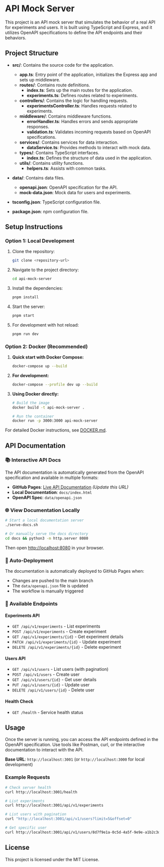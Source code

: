 # API Mock Server

This project is an API mock server that simulates the behavior of a real API for experiments and users. It is built using TypeScript and Express, and it utilizes OpenAPI specifications to define the API endpoints and their behaviors.

## Project Structure

- **src/**: Contains the source code for the application.

  - **app.ts**: Entry point of the application, initializes the Express app and sets up middleware.
  - **routes/**: Contains route definitions.
    - **index.ts**: Sets up the main routes for the application.
    - **experiments.ts**: Defines routes related to experiments.
  - **controllers/**: Contains the logic for handling requests.
    - **experimentsController.ts**: Handles requests related to experiments.
  - **middleware/**: Contains middleware functions.
    - **errorHandler.ts**: Handles errors and sends appropriate responses.
    - **validation.ts**: Validates incoming requests based on OpenAPI specifications.
  - **services/**: Contains services for data interaction.
    - **dataService.ts**: Provides methods to interact with mock data.
  - **types/**: Contains TypeScript interfaces.
    - **index.ts**: Defines the structure of data used in the application.
  - **utils/**: Contains utility functions.
    - **helpers.ts**: Assists with common tasks.

- **data/**: Contains data files.

  - **openapi.json**: OpenAPI specification for the API.
  - **mock-data.json**: Mock data for users and experiments.

- **tsconfig.json**: TypeScript configuration file.

- **package.json**: npm configuration file.

## Setup Instructions

### Option 1: Local Development

1. Clone the repository:

   ```bash
   git clone <repository-url>
   ```

2. Navigate to the project directory:

   ```bash
   cd api-mock-server
   ```

3. Install the dependencies:

   ```bash
   pnpm install
   ```

4. Start the server:

   ```bash
   pnpm start
   ```

5. For development with hot reload:
   ```bash
   pnpm run dev
   ```

### Option 2: Docker (Recommended)

1. **Quick start with Docker Compose:**

   ```bash
   docker-compose up --build
   ```

2. **For development:**

   ```bash
   docker-compose --profile dev up --build
   ```

3. **Using Docker directly:**

   ```bash
   # Build the image
   docker build -t api-mock-server .

   # Run the container
   docker run -p 3000:3000 api-mock-server
   ```

For detailed Docker instructions, see [DOCKER.md](./DOCKER.md).

## API Documentation

### 📚 Interactive API Docs

The API documentation is automatically generated from the OpenAPI specification and available in multiple formats:

- **GitHub Pages**: [Live API Documentation](https://YOUR_USERNAME.github.io/YOUR_REPO/) *(Update this URL)*
- **Local Documentation**: `docs/index.html`
- **OpenAPI Spec**: `data/openapi.json`

### 🌐 View Documentation Locally

```bash
# Start a local documentation server
./serve-docs.sh

# Or manually serve the docs directory
cd docs && python3 -m http.server 8080
```

Then open [http://localhost:8080](http://localhost:8080) in your browser.

### 🚀 Auto-Deployment

The documentation is automatically deployed to GitHub Pages when:
- Changes are pushed to the main branch
- The `data/openapi.json` file is updated
- The workflow is manually triggered

### 📝 Available Endpoints

#### Experiments API
- `GET /api/v1/experiments` - List experiments
- `POST /api/v1/experiments` - Create experiment
- `GET /api/v1/experiments/{id}` - Get experiment details
- `PATCH /api/v1/experiments/{id}` - Update experiment
- `DELETE /api/v1/experiments/{id}` - Delete experiment

#### Users API  
- `GET /api/v1/users` - List users (with pagination)
- `POST /api/v1/users` - Create user
- `GET /api/v1/users/{id}` - Get user details
- `PUT /api/v1/users/{id}` - Update user
- `DELETE /api/v1/users/{id}` - Delete user

#### Health Check
- `GET /health` - Service health status

## Usage

Once the server is running, you can access the API endpoints defined in the OpenAPI specification. Use tools like Postman, curl, or the interactive documentation to interact with the API.

**Base URL**: `http://localhost:3001` (or `http://localhost:3000` for local development)

### Example Requests

```bash
# Check server health
curl http://localhost:3001/health

# List experiments
curl http://localhost:3001/api/v1/experiments

# List users with pagination
curl "http://localhost:3001/api/v1/users?limit=5&offset=0"

# Get specific user
curl http://localhost:3001/api/v1/users/8d7f9e1a-0c5d-4a5f-9e9e-a1b2c3d4e5f6
```

## License

This project is licensed under the MIT License.
